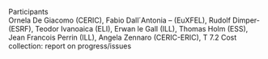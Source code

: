 Participants	 
Ornela De Giacomo (CERIC), Fabio Dall´Antonia – (EuXFEL), Rudolf Dimper- (ESRF), Teodor Ivanoaica (ELI), Erwan le Gall (ILL), Thomas Holm (ESS), Jean Francois Perrin (ILL), Angela Zennaro (CERIC-ERIC),
T 7.2 Cost collection: report on progress/issues
